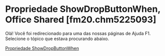 
# Propriedade ShowDropButtonWhen, Office Shared [fm20.chm5225093]

Olá! Você foi redirecionado para uma das nossas páginas de Ajuda F1. Selecione o tópico que estava procurando abaixo.

[Propriedade ShowDropButtonWhen](http://msdn.microsoft.com/library/82c7a038-a4fa-7253-ec24-c97e6841293e%28Office.15%29.aspx)
